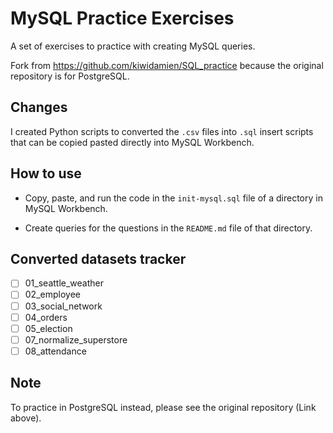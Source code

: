 # MySQL Practice Exercises

A set of exercises to practice with creating MySQL queries.

Fork from <https://github.com/kiwidamien/SQL_practice> because the original repository is for PostgreSQL.

## Changes

I created Python scripts to converted the `.csv` files into `.sql` insert scripts that can be copied pasted directly into MySQL Workbench.

## How to use

- Copy, paste, and run the code in the `init-mysql.sql` file of a directory in MySQL Workbench.

- Create queries for the questions in the `README.md` file of that directory.

## Converted datasets tracker

- [ ] 01_seattle_weather
- [ ] 02_employee
- [ ] 03_social_network
- [ ] 04_orders
- [ ] 05_election
- [ ] 07_normalize_superstore
- [ ] 08_attendance

## Note

To practice in PostgreSQL instead, please see the original repository (Link above). 